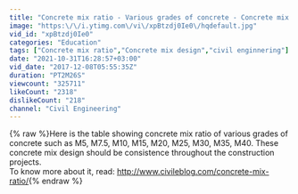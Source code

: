 ```yaml
---
title: "Concrete mix ratio - Various grades of concrete - Concrete mix design"
image: "https:\/\/i.ytimg.com\/vi\/xpBtzdj0Ie0\/hqdefault.jpg"
vid_id: "xpBtzdj0Ie0"
categories: "Education"
tags: ["Concrete mix ratio","Concrete mix design","civil enginnering"]
date: "2021-10-31T16:28:57+03:00"
vid_date: "2017-12-08T05:55:35Z"
duration: "PT2M26S"
viewcount: "325711"
likeCount: "2318"
dislikeCount: "218"
channel: "Civil Engineering"
---
```

{% raw %}Here is the table showing concrete mix ratio of various grades of concrete such as M5, M7.5, M10, M15, M20, M25, M30, M35, M40. These concrete mix design should be consistence throughout the construction projects. <br />To know more about it, read: <a rel="nofollow" target="blank" href="http://www.civileblog.com/concrete-mix-ratio/">http://www.civileblog.com/concrete-mix-ratio/</a>{% endraw %}
